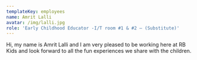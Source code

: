 ```yaml
---
templateKey: employees
name: Amrit Lalli
avatar: /img/lalli.jpg
role: 'Early Childhood Educator -I/T room #1 & #2 – (Substitute)'
---
```

Hi, my name is Amrit Lalli and I am very pleased to be working here at RB Kids and look forward to all the fun experiences we share with the children.
